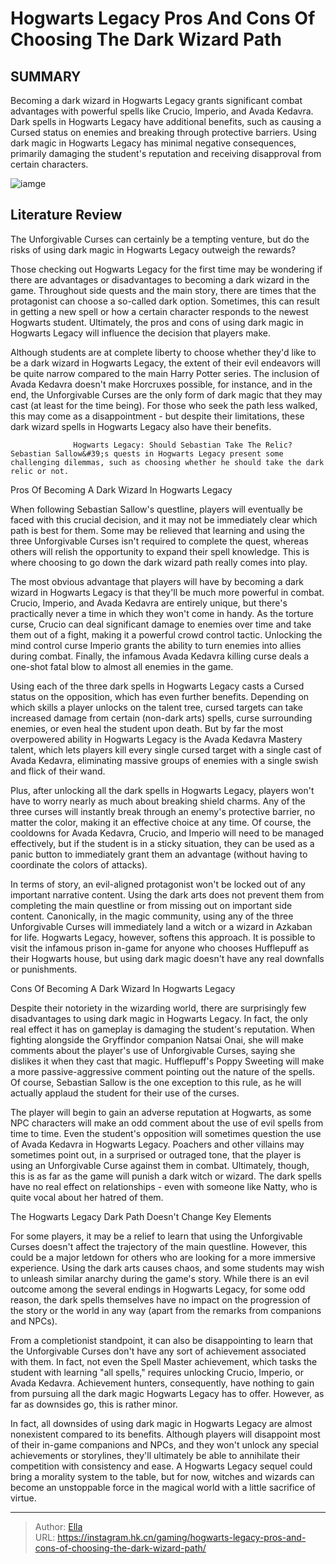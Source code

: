 # Hogwarts Legacy Pros And Cons Of Choosing The Dark Wizard Path


## SUMMARY 



  Becoming a dark wizard in Hogwarts Legacy grants significant combat advantages with powerful spells like Crucio, Imperio, and Avada Kedavra.   Dark spells in Hogwarts Legacy have additional benefits, such as causing a Cursed status on enemies and breaking through protective barriers.   Using dark magic in Hogwarts Legacy has minimal negative consequences, primarily damaging the student&#39;s reputation and receiving disapproval from certain characters.  

![iamge](https://static1.srcdn.com/wordpress/wp-content/uploads/2023/02/pros-and-cons-of-being-a-dark-wizard.jpg)

## Literature Review

The Unforgivable Curses can certainly be a tempting venture, but do the risks of using dark magic in Hogwarts Legacy outweigh the rewards?




Those checking out Hogwarts Legacy for the first time may be wondering if there are advantages or disadvantages to becoming a dark wizard in the game. Throughout side quests and the main story, there are times that the protagonist can choose a so-called dark option. Sometimes, this can result in getting a new spell or how a certain character responds to the newest Hogwarts student. Ultimately, the pros and cons of using dark magic in Hogwarts Legacy will influence the decision that players make.




Although students are at complete liberty to choose whether they&#39;d like to be a dark wizard in Hogwarts Legacy, the extent of their evil endeavors will be quite narrow compared to the main Harry Potter series. The inclusion of Avada Kedavra doesn&#39;t make Horcruxes possible, for instance, and in the end, the Unforgivable Curses are the only form of dark magic that they may cast (at least for the time being). For those who seek the path less walked, this may come as a disappointment - but despite their limitations, these dark wizard spells in Hogwarts Legacy also have their benefits.

                  Hogwarts Legacy: Should Sebastian Take The Relic?   Sebastian Sallow&#39;s quests in Hogwarts Legacy present some challenging dilemmas, such as choosing whether he should take the dark relic or not.   


 Pros Of Becoming A Dark Wizard In Hogwarts Legacy 
          




When following Sebastian Sallow&#39;s questline, players will eventually be faced with this crucial decision, and it may not be immediately clear which path is best for them. Some may be relieved that learning and using the three Unforgivable Curses isn&#39;t required to complete the quest, whereas others will relish the opportunity to expand their spell knowledge. This is where choosing to go down the dark wizard path really comes into play.

The most obvious advantage that players will have by becoming a dark wizard in Hogwarts Legacy is that they&#39;ll be much more powerful in combat. Crucio, Imperio, and Avada Kedavra are entirely unique, but there&#39;s practically never a time in which they won&#39;t come in handy. As the torture curse, Crucio can deal significant damage to enemies over time and take them out of a fight, making it a powerful crowd control tactic. Unlocking the mind control curse Imperio grants the ability to turn enemies into allies during combat. Finally, the infamous Avada Kedavra killing curse deals a one-shot fatal blow to almost all enemies in the game.




Using each of the three dark spells in Hogwarts Legacy casts a Cursed status on the opposition, which has even further benefits. Depending on which skills a player unlocks on the talent tree, cursed targets can take increased damage from certain (non-dark arts) spells, curse surrounding enemies, or even heal the student upon death. But by far the most overpowered ability in Hogwarts Legacy is the Avada Kedavra Mastery talent, which lets players kill every single cursed target with a single cast of Avada Kedavra, eliminating massive groups of enemies with a single swish and flick of their wand.

Plus, after unlocking all the dark spells in Hogwarts Legacy, players won&#39;t have to worry nearly as much about breaking shield charms. Any of the three curses will instantly break through an enemy&#39;s protective barrier, no matter the color, making it an effective choice at any time. Of course, the cooldowns for Avada Kedavra, Crucio, and Imperio will need to be managed effectively, but if the student is in a sticky situation, they can be used as a panic button to immediately grant them an advantage (without having to coordinate the colors of attacks).





 

In terms of story, an evil-aligned protagonist won&#39;t be locked out of any important narrative content. Using the dark arts does not prevent them from completing the main questline or from missing out on important side content. Canonically, in the magic community, using any of the three Unforgivable Curses will immediately land a witch or a wizard in Azkaban for life. Hogwarts Legacy, however, softens this approach. It is possible to visit the infamous prison in-game for anyone who chooses Hufflepuff as their Hogwarts house, but using dark magic doesn&#39;t have any real downfalls or punishments.



 Cons Of Becoming A Dark Wizard In Hogwarts Legacy 
          




Despite their notoriety in the wizarding world, there are surprisingly few disadvantages to using dark magic in Hogwarts Legacy. In fact, the only real effect it has on gameplay is damaging the student&#39;s reputation. When fighting alongside the Gryffindor companion Natsai Onai, she will make comments about the player&#39;s use of Unforgivable Curses, saying she dislikes it when they cast that magic. Hufflepuff&#39;s Poppy Sweeting will make a more passive-aggressive comment pointing out the nature of the spells. Of course, Sebastian Sallow is the one exception to this rule, as he will actually applaud the student for their use of the curses.

The player will begin to gain an adverse reputation at Hogwarts, as some NPC characters will make an odd comment about the use of evil spells from time to time. Even the student&#39;s opposition will sometimes question the use of Avada Kedavra in Hogwarts Legacy. Poachers and other villains may sometimes point out, in a surprised or outraged tone, that the player is using an Unforgivable Curse against them in combat. Ultimately, though, this is as far as the game will punish a dark witch or wizard. The dark spells have no real effect on relationships - even with someone like Natty, who is quite vocal about her hatred of them.






 The Hogwarts Legacy Dark Path Doesn&#39;t Change Key Elements 
          

For some players, it may be a relief to learn that using the Unforgivable Curses doesn&#39;t affect the trajectory of the main questline. However, this could be a major letdown for others who are looking for a more immersive experience. Using the dark arts causes chaos, and some students may wish to unleash similar anarchy during the game&#39;s story. While there is an evil outcome among the several endings in Hogwarts Legacy, for some odd reason, the dark spells themselves have no impact on the progression of the story or the world in any way (apart from the remarks from companions and NPCs).

From a completionist standpoint, it can also be disappointing to learn that the Unforgivable Curses don&#39;t have any sort of achievement associated with them. In fact, not even the Spell Master achievement, which tasks the student with learning &#34;all spells,&#34; requires unlocking Crucio, Imperio, or Avada Kedavra. Achievement hunters, consequently, have nothing to gain from pursuing all the dark magic Hogwarts Legacy has to offer. However, as far as downsides go, this is rather minor.




In fact, all downsides of using dark magic in Hogwarts Legacy are almost nonexistent compared to its benefits. Although players will disappoint most of their in-game companions and NPCs, and they won&#39;t unlock any special achievements or storylines, they&#39;ll ultimately be able to annihilate their competition with consistency and ease. A Hogwarts Legacy sequel could bring a morality system to the table, but for now, witches and wizards can become an unstoppable force in the magical world with a little sacrifice of virtue.



---

> Author: [Ella](https://instagram.hk.cn/)  
> URL: https://instagram.hk.cn/gaming/hogwarts-legacy-pros-and-cons-of-choosing-the-dark-wizard-path/  

